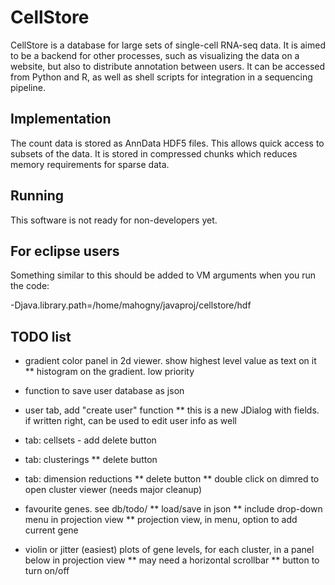 CellStore
=========

CellStore is a database for large sets of single-cell RNA-seq data. It is aimed to be a backend for other processes, such as visualizing the
data on a website, but also to distribute annotation between users. It can be accessed from Python and R, as well as shell scripts for
integration in a sequencing pipeline.

Implementation
--------------

The count data is stored as AnnData HDF5 files. This allows quick access to subsets of the data. It is stored in compressed chunks which
reduces memory requirements for sparse data.



Running
-------

This software is not ready for non-developers yet.

For eclipse users
-----------------

Something similar to this should be added to VM arguments when you run the code:

-Djava.library.path=/home/mahogny/javaproj/cellstore/hdf



TODO list
---------


* gradient color panel in 2d viewer. show highest level value as text on it
** histogram on the gradient. low priority

* function to save user database as json
* user tab, add "create user" function
** this is a new JDialog with fields. if written right, can be used to edit user info as well

* tab: cellsets - add delete button

*  tab: clusterings
**	delete button

* tab: dimension reductions
** delete button
** double click on dimred to open cluster viewer (needs major cleanup)

* favourite genes. see db/todo/
** load/save in json
** include drop-down menu in projection view
** projection view, in menu, option to add current gene

* violin or jitter (easiest) plots of gene levels, for each cluster, in a panel below in projection view
** may need a horizontal scrollbar
** button to turn on/off
